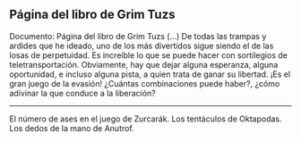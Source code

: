 ## Página del libro de Grim Tuzs
Documento: Página del libro de Grim Tuzs
(...) De todas las trampas y ardides que he ideado, uno de los más divertidos sigue siendo el de las losas de perpetuidad. Es increíble lo que se puede hacer con sortilegios de teletransportación. Obviamente, hay que dejar alguna esperanza, alguna oportunidad, e incluso alguna pista, a quien trata de ganar su libertad. ¡Es el gran juego de la evasión! ¿Cuántas combinaciones puede haber?, ¿cómo adivinar la que conduce a la liberación?
***
El número de ases en el juego de Zurcarák.
Los tentáculos de Oktapodas.
Los dedos de la mano de Anutrof.
